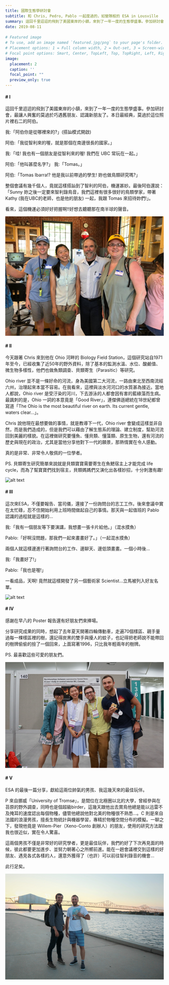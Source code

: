 ```yaml
---
title: 國際生態學研討會
subtitle: 和 Chris, Pedro, Pablo 一起度過的，如營隊般的 ESA in Lousville 
summary: 這回千里迢迢的飛到了美國東岸的小鎮，來到了一年一度的生態學盛事。參加研討會，最讓人興奮的莫過...
date: 2019-08-11

# Featured image
# To use, add an image named `featured.jpg/png` to your page's folder.
# Placement options: 1 = Full column width, 2 = Out-set, 3 = Screen-width
# Focal point options: Smart, Center, TopLeft, Top, TopRight, Left, Right, BottomLeft, Bottom, BottomRight
image:
  placement: 2
  caption: ''
  focal_point: ""
  preview_only: true
---
```


#### # I
這回千里迢迢的飛到了美國東岸的小鎮，來到了一年一度的生態學盛事。參加研討會，最讓人興奮的莫過於巧遇舊朋友、認識新朋友了。本日最經典，莫過於這位照片裡右二的阿伯。

我:「阿伯你是從哪裡來的?」(搭訕模式開啟)

阿伯:「我從智利來的喔，就是那個在南邊很長的國家。」

我:「哇! 我也有一個朋友是從智利來的喔! 我們在 UBC 常玩在一起。」

阿伯:「他叫甚麼名字?」
我:「Tomas。」

阿伯:「Tomas Ibarra!? 他是我以前帶過的學生! 妳也做鳥類研究嗎?」

整個會議有幾千個人，竟就這樣搭訕到了智利的阿伯，機運甚妙。最後阿伯還說：「Sunny 妳之後一定要來智利錄鳥音，我們這裡有很多很好的鳥類學家，帶著 Kathy (我在UBC的老師，也是他的朋友) 一起，我跟 Tomas 來招待妳們!」。

看來，這個機運必須好好把握啊!!好想去聽聽那在南半球的聲音。

![alt text](IMG-20190810-WA0001.jpg "")

#### # II
今天跟著 Chris 來到他在 Ohio 河畔的 Biology Field Station，這個研究站自1971年至今，已經收集了近50年的野外資料，除了基本的監測水溫、水位、酸鹼值、微生物多樣性，他們也做魚類調查、貝類寄生（Parasitic）等研究。

Ohio river 並不是一條好命的河流，身為美國第二大河流，一路由東北至西南流經六州，治理起來本當不容易。在我看來，這裡與淡水河河口的水質甚為接近。當地人都說，Ohio river 是受汙染的河川，下去游泳的人都會因有害的藍綠藻而生病。最諷刺的是，Ohio 一詞的本意竟是「Good River」，連傑佛遜總統在18世紀都曾寫道「The Ohio is the most beautiful river on earth. Its current gentle, waters clear…」。

Chris 說他現在最想要做的事情，就是教導下一代，Ohio river 會變成這樣並非自然，而是我們造成的，但是我們可以藉由了解生態系的理論、建立制度，幫助河流回到美麗的樣貌。在這裡做研究要懂魚、懂貝類、懂藻類、原生生物，還有河流的歷史與現在的政治，尤其是當他分享他對下一代的願景，那熱情實在令人感動。

真的是非常、非常令人敬佩的一位學者。

PS. 貝類寄生研究簡單來說就是貝類寶寶需要寄生在魚鰓宿主上才能完成 life cycle，而為了幫寶寶們找到宿主，貝類媽媽們又演化出各樣妙招，十分刺激有趣!



![alt text](IMG_5926_1.jpg "")

#### # III
這次來ESA，不僅要報告、當司儀，還接了一份詢問台的志工工作。後來會議中實在太忙碌，忍不住開始利用上班時間做起自己的事情。那天與一起值班的 Pablo 認識的過程就是這樣的...

我:「我有一個朋友等下要演講，我想畫一張卡片給他。」（混水摸魚）

Pablo:「好啊沒問題，那我們一起來畫畫好了。」（一起混水摸魚）

兩個人就這樣邊進行著詢問台的工作、邊聊天、邊低頭畫畫。一個小時後...

我:「我畫好了!」

Pablo:「我也是喔!」

一看成品，天啊! 竟然就這樣開發了另一個藝術家 Scientist...立馬被列入好友名單。

![alt text](IMG_5959.jpg "")

#### # IV
感謝在早八的 Poster 報告還有好朋友們來捧場。

分享研究成果的同時，想起了去年夏天開著四輪傳動車，走遍70個樣區、親手量過每一棵樣區裡的樹，還記得炭黑的雙手與擾人的蚊子，也記得把老師說不能帶回的樹牌偷偷的撿了一個回來，上面寫著1996，只比我年輕兩年的樹牌。

PS. 最喜歡這些可愛的朋友們。

![alt text](featured.jpg "")

#### # V
ESA 的最後一篇分享，獻給這兩位帥氣的男孩、我這幾天來的最佳玩伴。

P 來自挪威「University of Tromsø」，是間位在北極圈以北的大學，曾經參與在苔原的野外調查，同時也是個超級birder，這幾天跟他出去賞鳥他總是能以迅雷不及掩耳的速度認出每個物種，儘管他總說他對北美的物種很不熟悉…。C 則是來自法國的浪漫男孩，擅長生物統計與機器學習，專精於物種空間分布的模擬。一聊之下，發現他竟是 Willem-Pier（Xeno-Conto 創辦人）的朋友，使用的研究方法跟我也很近似，實在令人驚喜。

這兩個男孩不僅是非常好的研究學者，更是最佳玩伴，我們約好了下次再見面的時候，彼此都要更加進步、並努力朝著心之所嚮前進。能在一趟會議裡交到這樣的好朋友、遇見各式各樣的人，還意外獲得了（也許）可以前往智利錄音的機會...

此行足矣。

![alt text](IMG_5995_2.jpg "")
